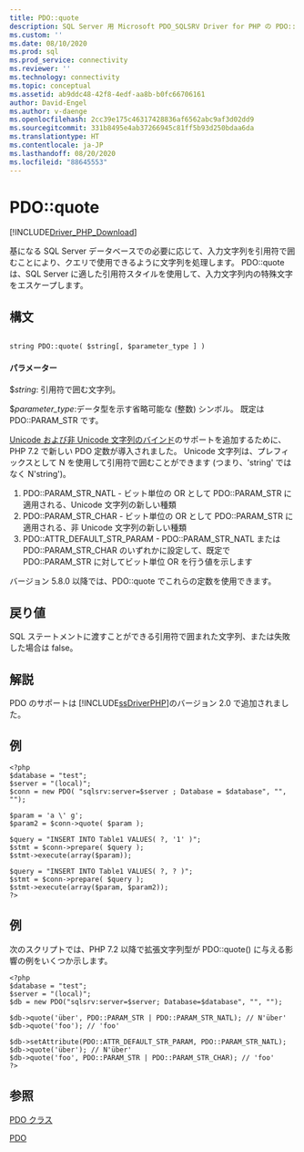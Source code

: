 ```yaml
---
title: PDO::quote
description: SQL Server 用 Microsoft PDO_SQLSRV Driver for PHP の PDO::quote 関数の API リファレンス。
ms.custom: ''
ms.date: 08/10/2020
ms.prod: sql
ms.prod_service: connectivity
ms.reviewer: ''
ms.technology: connectivity
ms.topic: conceptual
ms.assetid: ab9ddc48-42f8-4edf-aa8b-b0fc66706161
author: David-Engel
ms.author: v-daenge
ms.openlocfilehash: 2cc39e175c46317428836af6562abc9af3d02dd9
ms.sourcegitcommit: 331b8495e4ab37266945c81ff5b93d250bdaa6da
ms.translationtype: HT
ms.contentlocale: ja-JP
ms.lasthandoff: 08/20/2020
ms.locfileid: "88645553"
---
```

# <a name="pdoquote"></a>PDO::quote
[!INCLUDE[Driver_PHP_Download](../../includes/driver_php_download.md)]

基になる SQL Server データベースでの必要に応じて、入力文字列を引用符で囲むことにより、クエリで使用できるように文字列を処理します。 PDO::quote は、SQL Server に適した引用符スタイルを使用して、入力文字列内の特殊文字をエスケープします。  
  
## <a name="syntax"></a>構文  
  
```  
  
string PDO::quote( $string[, $parameter_type ] )  
```  
  
#### <a name="parameters"></a>パラメーター  
$*string*: 引用符で囲む文字列。  
  
$*parameter_type*:データ型を示す省略可能な (整数) シンボル。  既定は PDO::PARAM_STR です。  

[Unicode および非 Unicode 文字列のバインド](https://wiki.php.net/rfc/extended-string-types-for-pdo)のサポートを追加するために、PHP 7.2 で新しい PDO 定数が導入されました。 Unicode 文字列は、プレフィックスとして N を使用して引用符で囲むことができます (つまり、'string' ではなく N'string')。

1. PDO::PARAM_STR_NATL - ビット単位の OR として PDO::PARAM_STR に適用される、Unicode 文字列の新しい種類
1. PDO::PARAM_STR_CHAR - ビット単位の OR として PDO::PARAM_STR に適用される、非 Unicode 文字列の新しい種類
1. PDO::ATTR_DEFAULT_STR_PARAM - PDO::PARAM_STR_NATL または PDO::PARAM_STR_CHAR のいずれかに設定して、既定で PDO::PARAM_STR に対してビット単位 OR を行う値を示します

バージョン 5.8.0 以降では、PDO::quote でこれらの定数を使用できます。
  
## <a name="return-value"></a>戻り値  
SQL ステートメントに渡すことができる引用符で囲まれた文字列、または失敗した場合は false。  
  
## <a name="remarks"></a>解説  
PDO のサポートは [!INCLUDE[ssDriverPHP](../../includes/ssdriverphp_md.md)]のバージョン 2.0 で追加されました。  
  
## <a name="example"></a>例  
  
```  
<?php  
$database = "test";  
$server = "(local)";  
$conn = new PDO( "sqlsrv:server=$server ; Database = $database", "", "");  
  
$param = 'a \' g';  
$param2 = $conn->quote( $param );  
  
$query = "INSERT INTO Table1 VALUES( ?, '1' )";  
$stmt = $conn->prepare( $query );  
$stmt->execute(array($param));  
  
$query = "INSERT INTO Table1 VALUES( ?, ? )";  
$stmt = $conn->prepare( $query );  
$stmt->execute(array($param, $param2));  
?>  
```  
  
## <a name="example"></a>例  

次のスクリプトでは、PHP 7.2 以降で拡張文字列型が PDO::quote() に与える影響の例をいくつか示します。

```
<?php
$database = "test";
$server = "(local)";
$db = new PDO("sqlsrv:server=$server; Database=$database", "", "");

$db->quote('über', PDO::PARAM_STR | PDO::PARAM_STR_NATL); // N'über'
$db->quote('foo'); // 'foo'

$db->setAttribute(PDO::ATTR_DEFAULT_STR_PARAM, PDO::PARAM_STR_NATL);
$db->quote('über'); // N'über'
$db->quote('foo', PDO::PARAM_STR | PDO::PARAM_STR_CHAR); // 'foo'
?>
```
  
## <a name="see-also"></a>参照  
[PDO クラス](../../connect/php/pdo-class.md)

[PDO](https://php.net/manual/book.pdo.php)  
  
